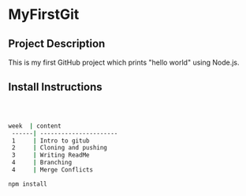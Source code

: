 # MyFirstGit 

## Project Description 
This is my first GitHub project which prints "hello world" using Node.js. 

## Install Instructions 
```bash



week  | content               
 ------| ----------------------
 1     | Intro to gitub        
 2     | Cloning and pushing   
 3     | Writing ReadMe        
 4     | Branching             
 4     | Merge Conflicts       

npm install


